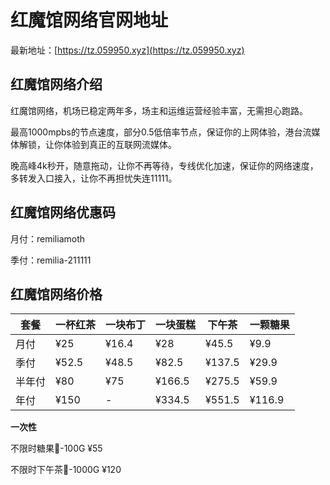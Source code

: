 # 红魔馆网络官网地址

最新地址：[https://tz.059950.xyz](https://tz.059950.xyz)

## 红魔馆网络介绍

红魔馆网络，机场已稳定两年多，场主和运维运营经验丰富，无需担心跑路。

最高1000mpbs的节点速度，部分0.5低倍率节点，保证你的上网体验，港台流媒体解锁，让你体验到真正的互联网流媒体。

晚高峰4k秒开，随意拖动，让你不再等待，专线优化加速，保证你的网络速度，多转发入口接入，让你不再担忧失连11111。

## 红魔馆网络优惠码

月付：remiliamoth

季付：remilia-211111

## 红魔馆网络价格

|套餐|一杯红茶|一块布丁|一块蛋糕|下午茶|一颗糖果|
|----|----|----|----|----|----|
|月付|¥25|¥16.4|¥28|¥45.5|¥9.9|
|季付|¥52.5|¥48.5|¥82.5|¥137.5|¥29.9|
|半年付|¥80|¥75|¥166.5|¥275.5|¥59.9|
|年付|¥150|-|¥334.5|¥551.5|¥116.9|

**一次性**

不限时糖果🍭-100G ¥55

不限时下午茶🍵-1000G ¥120
